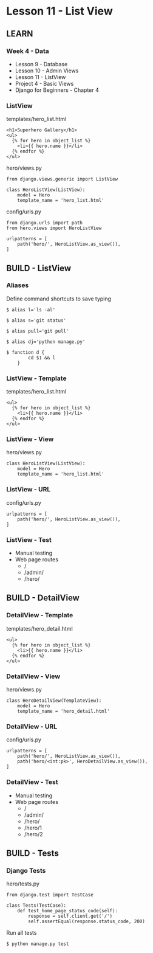 # Lesson 11 - List View


## LEARN

### Week 4 - Data
* Lesson 9 - Database
* Lesson 10 - Admin Views
* Lesson 11 - ListView
* Project 4 - Basic Views
* Django for Beginners - Chapter 4


### ListView

templates/hero_list.html

    <h1>Superhero Gallery</h1>
    <ul>
      {% for hero in object_list %}
        <li>{{ hero.name }}</li>
      {% endfor %}
    </ul>

hero/views.py

    from django.views.generic import ListView

    class HeroListView(ListView):
        model = Hero
        template_name = 'hero_list.html'

config/urls.py

    from django.urls import path
    from hero.views import HeroListView

    urlpatterns = [
        path('hero/', HeroListView.as_view()),
    ]


## BUILD - ListView

### Aliases
Define command shortcuts to save typing

    $ alias l='ls -al'

    $ alias s='git status'

    $ alias pull='git pull'

    $ alias dj='python manage.py'

    $ function d {
            cd $1 && l
        }


### ListView - Template

templates/hero_list.html

    <ul>
      {% for hero in object_list %}
        <li>{{ hero.name }}</li>
      {% endfor %}
    </ul>


### ListView - View

hero/views.py

    class HeroListView(ListView):
        model = Hero
        template_name = 'hero_list.html'


### ListView - URL

config/urls.py

    urlpatterns = [
        path('hero/', HeroListView.as_view()),
    ]


### ListView - Test
* Manual testing
* Web page routes
    * /
    * /admin/
    * /hero/


## BUILD - DetailView

### DetailView - Template

templates/hero_detail.html

    <ul>
      {% for hero in object_list %}
        <li>{{ hero.name }}</li>
      {% endfor %}
    </ul>


### DetailView - View

hero/views.py

    class HeroDetailView(TemplateView):
        model = Hero
        template_name = 'hero_detail.html'


### DetailView - URL

config/urls.py

    urlpatterns = [
        path('hero/', HeroListView.as_view()),
        path('hero/<int:pk>', HeroDetailView.as_view()),
    ]


### DetailView - Test
* Manual testing
* Web page routes
    * /
    * /admin/
    * /hero/
    * /hero/1
    * /hero/2


## BUILD - Tests

### Django Tests

hero/tests.py

    from django.test import TestCase

    class Tests(TestCase):
        def test_home_page_status_code(self):
            response = self.client.get('/')
            self.assertEqual(response.status_code, 200)

Run all tests

    $ python manage.py test

